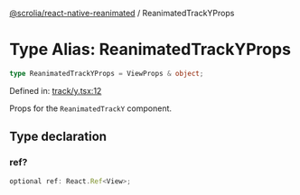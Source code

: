 [@scrolia/react-native-reanimated](../README.md) / ReanimatedTrackYProps

# Type Alias: ReanimatedTrackYProps

```ts
type ReanimatedTrackYProps = ViewProps & object;
```

Defined in: [track/y.tsx:12](https://github.com/scrolia/react-native/blob/107e0a978a4d75b58537d45c6e53de02c37b518c/packages/react-native-reanimated/src/track/y.tsx#L12)

Props for the `ReanimatedTrackY` component.

## Type declaration

### ref?

```ts
optional ref: React.Ref<View>;
```
